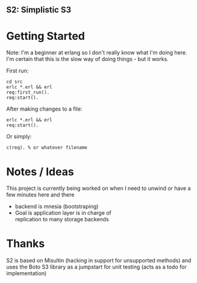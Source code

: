 S2: Simplistic S3
-----------------

Getting Started
===============

Note: I'm a beginner at erlang so I don't really know what I'm doing here.  
I'm certain that this is the slow way of doing things - but it works.

First run:

    cd src
    erlc *.erl && erl
    req:first_run().
    req:start().

After making changes to a file:

    erlc *.erl && erl
    req:start().

Or simply:

    c(req). % or whatever filename


Notes / Ideas
=============

This project is currently being worked on when I need to unwind or have a few minutes here and there


  * backend is mnesia (bootstraping)
  * Goal is application layer is in charge of  
    replication to many storage backends

Thanks
======

S2 is based on Misultin (hacking in support for unsupported methods)
and uses the Boto S3 library as a jumpstart for unit testing (acts
as a todo for implementation)
